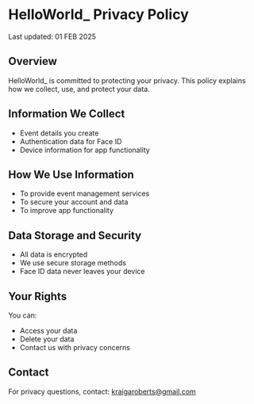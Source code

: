 # HelloWorld_ Privacy Policy

Last updated: 01 FEB 2025

## Overview
HelloWorld_ is committed to protecting your privacy. This policy explains how we collect, use, and protect your data.

## Information We Collect
- Event details you create
- Authentication data for Face ID
- Device information for app functionality

## How We Use Information
- To provide event management services
- To secure your account and data
- To improve app functionality

## Data Storage and Security
- All data is encrypted
- We use secure storage methods
- Face ID data never leaves your device

## Your Rights
You can:
- Access your data
- Delete your data
- Contact us with privacy concerns

## Contact
For privacy questions, contact: kraigaroberts@gmail.com

